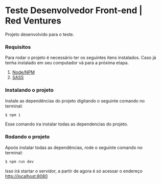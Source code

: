 # Teste Desenvolvedor Front-end | Red Ventures

Projeto desenvolvido para o teste.

### Requisitos

Para rodar o projeto é necessário ter os seguintes itens instalados. Caso já tenha instalado em seu computador vá para a próxima etapa.

1. [Node/NPM](https://nodejs.org/en/download/)
2. [SASS](http://sass-lang.com/install)

### Instalando o projeto


Instale as dependências do projeto digitando o seguinte comando no terminal:

```sh
$ npm i
```

Esse comando ira instalar todas as dependencias do projeto.

### Rodando o projeto

Apoós instalar todas as dependências, rode o seguinte comando no terminal:

```sh
$ npm run dev
```

Isso irá startar o servidor, a partir de agora é só acessar o endereço [http://localhost:8080](http://localhost:8080)

